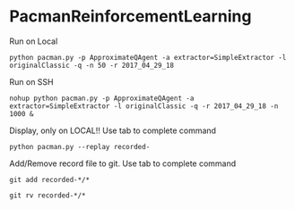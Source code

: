 # PacmanReinforcementLearning
Run on Local

`python pacman.py -p ApproximateQAgent -a extractor=SimpleExtractor -l originalClassic -q -n 50 -r 2017_04_29_18`

Run on SSH

`nohup python pacman.py -p ApproximateQAgent -a extractor=SimpleExtractor -l originalClassic -q -r 2017_04_29_18 -n 1000 &`

Display, only on LOCAL!! Use tab to complete command

`python pacman.py --replay recorded-`

Add/Remove record file to git. Use tab to complete command

`git add recorded-*/*`

`git rv recorded-*/*`
